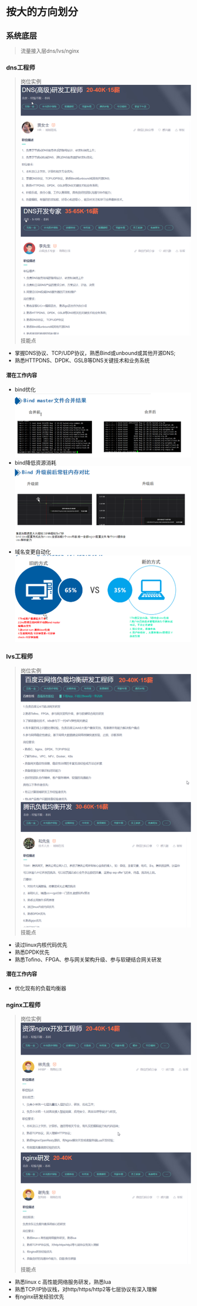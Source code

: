 # 按大的方向划分
## 系统底层
> 流量接入层dns/lvs/nginx
### dns工程师
> 岗位实例 
![image](./pic/dns01.png)
![image](./pic/dns02.png)
> 技能点 
- 掌握DNS协议、TCP/UDP协议，熟悉Bind或unbound或其他开源DNS;
- 熟悉HTTPDNS、DPDK、GSLB等DNS关键技术和业务系统

#### 潜在工作内容
- bind优化
![image](./pic/dns03.png)
- bind降低资源消耗
![image](./pic/dns04.png)
- 域名变更自动化
![image](./pic/dns05.png)

### lvs工程师
> 岗位实例 
![image](./pic/lvs_1.png)
![image](./pic/lvs_2.png)
> 技能点 
- 读过linux内核代码优先
- 熟悉DPDK优先
- 熟悉Tofino、FPGA、参与网关架构升级、参与软硬结合网关研发

#### 潜在工作内容
- 优化现有的负载均衡器

### nginx工程师
> 岗位实例 
![image](./pic/ng01.png)
![image](./pic/ng02.png)
> 技能点
- 熟悉linux c 高性能网络服务研发，熟悉lua
- 熟悉TCP/IP协议栈，对http/https/http2等七层协议有深入理解
- 有nginx研发经验优先

